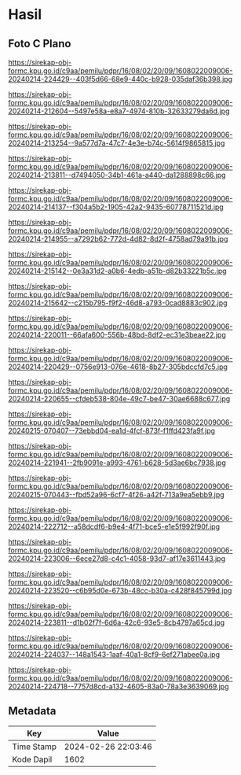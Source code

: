 # Hasil

## Foto C Plano

https://sirekap-obj-formc.kpu.go.id/c9aa/pemilu/pdpr/16/08/02/20/09/1608022009006-20240214-224429--403f5d66-68e9-440c-b928-035daf36b398.jpg

https://sirekap-obj-formc.kpu.go.id/c9aa/pemilu/pdpr/16/08/02/20/09/1608022009006-20240214-212604--5497e58a-e8a7-4974-810b-32633279da6d.jpg

https://sirekap-obj-formc.kpu.go.id/c9aa/pemilu/pdpr/16/08/02/20/09/1608022009006-20240214-213254--9a577d7a-47c7-4e3e-b74c-5614f9865815.jpg

https://sirekap-obj-formc.kpu.go.id/c9aa/pemilu/pdpr/16/08/02/20/09/1608022009006-20240214-213811--d7494050-34b1-461a-a440-da1288898c66.jpg

https://sirekap-obj-formc.kpu.go.id/c9aa/pemilu/pdpr/16/08/02/20/09/1608022009006-20240214-214137--f304a5b2-1905-42a2-9435-60778711521d.jpg

https://sirekap-obj-formc.kpu.go.id/c9aa/pemilu/pdpr/16/08/02/20/09/1608022009006-20240214-214955--a7292b62-772d-4d82-8d2f-4758ad79a91b.jpg

https://sirekap-obj-formc.kpu.go.id/c9aa/pemilu/pdpr/16/08/02/20/09/1608022009006-20240214-215142--0e3a31d2-a0b6-4edb-a51b-d82b33221b5c.jpg

https://sirekap-obj-formc.kpu.go.id/c9aa/pemilu/pdpr/16/08/02/20/09/1608022009006-20240214-215642--c215b795-f9f2-46d8-a793-0cad8883c902.jpg

https://sirekap-obj-formc.kpu.go.id/c9aa/pemilu/pdpr/16/08/02/20/09/1608022009006-20240214-220011--66afa600-556b-48bd-8df2-ec31e3beae22.jpg

https://sirekap-obj-formc.kpu.go.id/c9aa/pemilu/pdpr/16/08/02/20/09/1608022009006-20240214-220429--0756e913-076e-4618-8b27-305bdccfd7c5.jpg

https://sirekap-obj-formc.kpu.go.id/c9aa/pemilu/pdpr/16/08/02/20/09/1608022009006-20240214-220655--cfdeb538-804e-49c7-be47-30ae6688c677.jpg

https://sirekap-obj-formc.kpu.go.id/c9aa/pemilu/pdpr/16/08/02/20/09/1608022009006-20240215-070407--73ebbd04-ea1d-4fcf-873f-f1ffd423fa9f.jpg

https://sirekap-obj-formc.kpu.go.id/c9aa/pemilu/pdpr/16/08/02/20/09/1608022009006-20240214-221941--2fb9091e-a993-4761-b628-5d3ae6bc7938.jpg

https://sirekap-obj-formc.kpu.go.id/c9aa/pemilu/pdpr/16/08/02/20/09/1608022009006-20240215-070443--fbd52a96-6cf7-4f26-a42f-713a9ea5ebb9.jpg

https://sirekap-obj-formc.kpu.go.id/c9aa/pemilu/pdpr/16/08/02/20/09/1608022009006-20240214-222712--a58dcdf6-b9e4-4f71-bce5-e1e5f992f90f.jpg

https://sirekap-obj-formc.kpu.go.id/c9aa/pemilu/pdpr/16/08/02/20/09/1608022009006-20240214-223006--6ece27d8-c4c1-4058-93d7-af17e3611443.jpg

https://sirekap-obj-formc.kpu.go.id/c9aa/pemilu/pdpr/16/08/02/20/09/1608022009006-20240214-223520--c6b95d0e-673b-48cc-b30a-c428f845799d.jpg

https://sirekap-obj-formc.kpu.go.id/c9aa/pemilu/pdpr/16/08/02/20/09/1608022009006-20240214-223811--d1b02f7f-6d6a-42c6-93e5-8cb4797a65cd.jpg

https://sirekap-obj-formc.kpu.go.id/c9aa/pemilu/pdpr/16/08/02/20/09/1608022009006-20240214-224037--148a1543-1aaf-40a1-8cf9-6ef271abee0a.jpg

https://sirekap-obj-formc.kpu.go.id/c9aa/pemilu/pdpr/16/08/02/20/09/1608022009006-20240214-224718--7757d8cd-a132-4605-83a0-78a3e3639069.jpg


## Metadata

| Key        | Value               |
| ---------- | ------------------- |
| Time Stamp | 2024-02-26 22:03:46 |
| Kode Dapil | 1602                |



